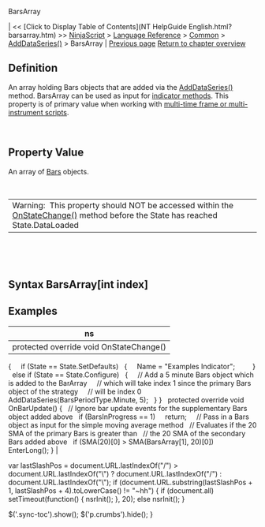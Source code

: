 ﻿










 


BarsArray







| &lt;&lt; [Click to Display Table of Contents](NT HelpGuide English.html?barsarray.htm) &gt;&gt;
 [NinjaScript](ninjascript.htm) &gt; [Language Reference](language_reference_wip.htm) &gt; [Common](common.htm) &gt; [AddDataSeries()](adddataseries.htm) &gt;
BarsArray | [Previous page](addvolumetric.htm)
[Return to chapter overview](adddataseries.htm)










Definition
----------


An array holding Bars objects that are added via the [AddDataSeries()](adddataseries.htm) method. BarsArray can be used as input for [indicator methods](indicators.htm). This property is of primary value when working with [multi-time frame or multi-instrument scripts](multi-time_frame__instruments.htm).


 


Property Value
--------------


An array of [Bars](bars.htm) objects.


 




|  |
| --- |
| Warning:  This property should NOT be accessed within the [OnStateChange()](onstatechange.htm) method before the State has reached State.DataLoaded |



 


 


Syntax
BarsArray[int index]
---------------------------



Examples
--------




| ns |
| --- |
| protected override void OnStateChange()
{
 
   if (State == State.SetDefaults)
   {
     Name = "Examples Indicator";      
   }
   else if (State == State.Configure)
   {
     // Add a 5 minute Bars object which is added to the BarArray 
     // which will take index 1 since the primary Bars object of the strategy 
     // will be index 0 
     AddDataSeries(BarsPeriodType.Minute, 5); 
   }
} 
 
protected override void OnBarUpdate() 
{ 
   // Ignore bar update events for the supplementary Bars object added above 
   if (BarsInProgress == 1) 
     return; 
 
   // Pass in a Bars object as input for the simple moving average method 
   // Evaluates if the 20 SMA of the primary Bars is greater than 
   // the 20 SMA of the secondary Bars added above 
   if (SMA(20)[0] &gt; SMA(BarsArray[1], 20)[0]) 
     EnterLong(); 
} |






 
 var lastSlashPos = document.URL.lastIndexOf("/") &gt; document.URL.lastIndexOf("\\") ? document.URL.lastIndexOf("/") : document.URL.lastIndexOf("\\");
 if (document.URL.substring(lastSlashPos + 1, lastSlashPos + 4).toLowerCase() != "~hh") {
 if (document.all) setTimeout(function() {
 nsrInit();
 }, 20);
 else nsrInit();
 }
 
 
 $('.sync-toc').show();
 $('p.crumbs').hide();
 }
 
 
 



